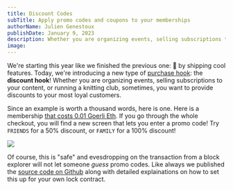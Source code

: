 ```yaml
---
title: Discount Codes
subTitle: Apply promo codes and coupons to your memberships
authorName: Julien Genestoux
publishDate: January 9, 2023
description: Whether you are organizing events, selling subscriptions to your content, or running a knitting club, sometimes, you want to provide discounts to your mosy loyal customers. You can do that with your lock smart contract.
image:
---
```


We're starting this year like we finished the previous one: 🚀 by shipping cool features. Today, we're introducing a new type of [purchase hook](https://docs.unlock-protocol.com/core-protocol/public-lock/hooks): the **discount hook**! Whether you are organizing events, selling subscriptions to your content, or running a knitting club, sometimes, you want to provide discounts to your most loyal customers.

Since an example is worth a thousand words, here is one. Here is a membership [that costs 0.01 Goerli Eth](https://app.unlock-protocol.com/checkout?paywallConfig=%7B%22locks%22%3A%7B%220x2490f447fdb7b259bc454871806b6b794de65944%22%3A%7B%22network%22%3A5%2C%22skipRecipient%22%3Atrue%2C%22name%22%3A%22%22%2C%22captcha%22%3Afalse%2C%22password%22%3Afalse%2C%22promo%22%3Atrue%2C%22emailRequired%22%3Afalse%2C%22maxRecipients%22%3Anull%2C%22dataBuilder%22%3A%22%22%7D%7D%2C%22pessimistic%22%3Atrue%2C%22skipRecipient%22%3Atrue%7D). If you go through the whole checkout, you will find a new screen that lets you enter a promo code! Try `FRIENDS` for a 50% discount, or `FAMILY` for a 100% discount!

![](/images/blog/promo-codes/promo-screen.jpeg)

Of course, this is "safe" and evesdropping on the transaction from a block explorer will not let someone _guess_ promo codes. Like always we published the [source code on Github](https://github.com/unlock-protocol/discount-hook) along with detailed explainations on how to set this up for your own lock contract.
